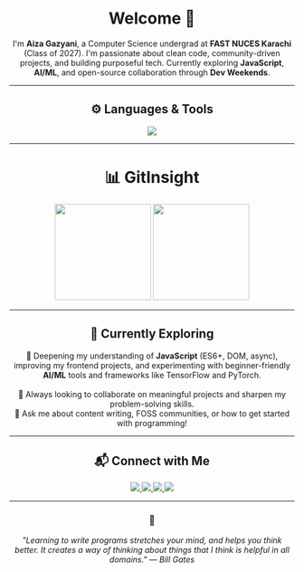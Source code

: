 <h1 align="center">Welcome 👋</h1>

<p align="center">
I'm <strong>Aiza Gazyani</strong>, a Computer Science undergrad at <strong>FAST NUCES Karachi</strong> (Class of 2027).  
I'm passionate about clean code, community-driven projects, and building purposeful tech.  
Currently exploring <strong>JavaScript</strong>, <strong>AI/ML</strong>, and open-source collaboration through <strong>Dev Weekends</strong>.
</p>

---

<h2 align="center">⚙️ Languages & Tools</h2>

<p align="center">
  <img src="https://skillicons.dev/icons?i=html,css,js,ts,react,nextjs,nodejs,tailwind,bootstrap,python,mysql,c,cpp,php,git,github,vscode,bash,linux,vercel,netlify,arduino,codepen,notion" />
</p>

---

<h1 align="center">📊 GitInsight</h1>

<p align="center">
  <img height="170px" src="https://github-readme-stats.vercel.app/api?username=Aiza166&show_icons=true&theme=radical&cache_buster=2" />
  <img height="170px" src="https://github-readme-stats.vercel.app/api/top-langs/?username=Aiza166&layout=compact&theme=radical&cache_buster=2" />
</p>

---

<h2 align="center">🌱 Currently Exploring</h2>

<p align="center">
📌 Deepening my understanding of <strong>JavaScript</strong> (ES6+, DOM, async), improving my frontend projects,  
and experimenting with beginner-friendly <strong>AI/ML</strong> tools and frameworks like TensorFlow and PyTorch.  
<br><br>
🧠 Always looking to collaborate on meaningful projects and sharpen my problem-solving skills.  <br>
💬 Ask me about content writing, FOSS communities, or how to get started with programming!
</p>

---

<h2 align="center">📬 Connect with Me</h2>

<p align="center">
  <a href="https://www.linkedin.com/in/aiza-gazyani/" target="_blank">
    <img src="https://img.shields.io/badge/LinkedIn-0077B5?style=for-the-badge&logo=linkedin&logoColor=white" />
  </a>
  <a href="mailto:aizagazyani16@gmail.com">
    <img src="https://img.shields.io/badge/Gmail-D14836?style=for-the-badge&logo=gmail&logoColor=white" />
  </a>
  <a href="https://github.com/DevWeekends" target="_blank">
    <img src="https://img.shields.io/badge/Dev%20Weekends-00C9FF?style=for-the-badge&logo=github&logoColor=white" />
  </a>
  <a href="https://drive.google.com/file/d/1gVoejS2706F0qUaFk_LceXCi7GaGMVHw/view?usp=sharing" target="_blank">
    <img src="https://img.shields.io/badge/View%20Resume-FFA500?style=for-the-badge&logo=google-drive&logoColor=white" />
  </a>
</p>

---

<h3 align="center">💭</h3>
<p align="center"><em>"Learning to write programs stretches your mind, and helps you think better. It creates a way of thinking about things that I think is helpful in all domains." — Bill Gates</em></p>
